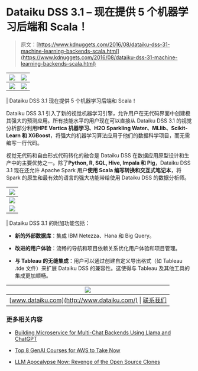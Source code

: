 # Dataiku DSS 3.1 – 现在提供 5 个机器学习后端和 Scala！

> 原文：[https://www.kdnuggets.com/2016/08/dataiku-dss-31-machine-learning-backends-scala.html](https://www.kdnuggets.com/2016/08/dataiku-dss-31-machine-learning-backends-scala.html)

| [![](../Images/22900342d05c68e995c425355a4710d4.png)](http://hubs.ly/H03N25H0) | ![](../Images/24a77df1aca35129328f7dbdb25ee76a.png) |
| --- | --- |
| ![](../Images/953ef90d450482d1bb0c1c46dfe4f8a1.png) | ![](../Images/24a77df1aca35129328f7dbdb25ee76a.png) |

| Dataiku DSS 3.1 现在提供 5 个机器学习后端和 Scala！

Dataiku DSS 3.1 引入了新的视觉机器学习引擎，允许用户在无代码界面中创建极其强大的预测应用。所有技能水平的用户现在可以直接从 Dataiku DSS 3.1 的视觉分析部分利用**HPE Vertica 机器学习、H2O Sparkling Water、MLlib、Scikit-Learn 和 XGBoost**，将强大的机器学习算法应用于他们的数据科学项目，而无需编写一行代码。

视觉无代码和自由形式代码转化的融合是 Dataiku DSS 在数据应用原型设计和生产中的主要优势之一。除了**Python, R, SQL, Hive, Impala 和 Pig**，Dataiku DSS 3.1 现在还允许 Apache Spark 用户**使用 Scala 编写转换和交互式笔记本**，将 Spark 的原生和最有效的语言的强大功能带给使用 Dataiku DSS 的数据分析师。

| [![](../Images/19b906fd34bcfa772c71db641529fbac.png)](http://hubs.ly/H03N25H0) |
| --- |
| ![](../Images/0a8769368ddf10a094eefab55801b1f9.png) | ![](../Images/24a77df1aca35129328f7dbdb25ee76a.png) |
| ![](../Images/bb56c158e4f3d15a1af027cebdd81f5f.png) | [![](../Images/c43489403f3945a38c2467f34198c6f5.png)](http://www.dataiku.com/learn/whatsnew/) | ![](../Images/2ab76801a20bbda8754f3aa969580980.png) | ![](../Images/24a77df1aca35129328f7dbdb25ee76a.png) |

| Dataiku DSS 3.1 的附加功能包括：

+   **新的外部数据库**：集成 IBM Netezza、Hana 和 Big Query。

+   **改进的用户体验**：流畅的导航和项目依赖关系优化用户体验和项目管理。

+   **与 Tableau 的无缝集成**：用户可以通过创建自定义导出格式（如 Tableau .tde 文件）来扩展 Dataiku DSS 的兼容性。这使得与 Tableau 及其他工具的集成更加顺畅。

| ![](../Images/24a77df1aca35129328f7dbdb25ee76a.png) |
| --- |
| [www.dataiku.com](http://www.dataiku.com/) &#124; [联系我们](mailto:contact@dataiku.com) |

### 更多相关内容

+   [Building Microservice for Multi-Chat Backends Using Llama and ChatGPT](https://www.kdnuggets.com/building-microservice-for-multichat-backends-using-llama-and-chatgpt)

+   [Top 8 GenAI Courses for AWS to Take Now](https://www.kdnuggets.com/top-8-genai-courses-for-aws-to-take-now)

+   [LLM Apocalypse Now: Revenge of the Open Source Clones](https://www.kdnuggets.com/2023/05/llm-apocalypse-revenge-open-source-clones.html)
